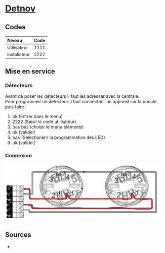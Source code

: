 # [Detnov](readme.md)


## Codes

| Niveau | Code |
| :-- | :-- |
| Utilisateur | 1111 |
| installateur | 2222 |

## Mise en service

### Détecteurs

Avant de poser les détecteurs il faut les adresser avec la centrale.  
Pour programmer un détecteur il faut connecteur un appareil sur la boucle puis faire :

1. ok (Entrer dans le menu)
2. 2222 (Saisir le code utilisateur)
3. bas bas (choisir le menu éléments)
4. ok (valider)
5. bas (Selectionenr la programmation des LED)
6. ok (valider)

### Connexion

![Connexions](./detnov/connexion.jpg)

## Sources

* []()